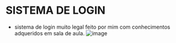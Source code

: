 # SISTEMA DE LOGIN
- sistema de login muito legal feito por mim com conhecimentos adqueridos em sala de aula.
![image](https://github.com/terezafabiula/sistema-de-login/assets/150807884/0f84c0b0-f2ea-45ad-9e2d-eacf64a28897)


